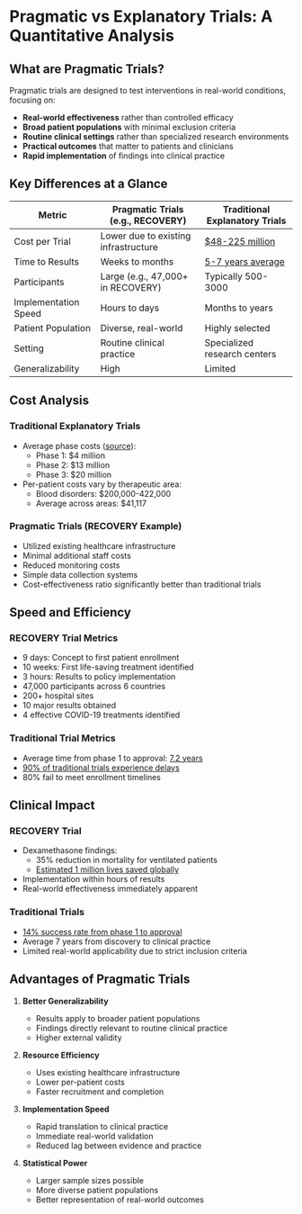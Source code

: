 # Pragmatic vs Explanatory Trials: A Quantitative Analysis

## What are Pragmatic Trials?

Pragmatic trials are designed to test interventions in real-world conditions, focusing on:

- **Real-world effectiveness** rather than controlled efficacy
- **Broad patient populations** with minimal exclusion criteria
- **Routine clinical settings** rather than specialized research environments
- **Practical outcomes** that matter to patients and clinicians
- **Rapid implementation** of findings into clinical practice

## Key Differences at a Glance

| Metric | Pragmatic Trials (e.g., RECOVERY) | Traditional Explanatory Trials |
|--------|-----------------------------------|-------------------------------|
| Cost per Trial | Lower due to existing infrastructure | [$48-225 million](https://www.anjusoftware.com/insights/eclinical/clinical-trial-costs/) |
| Time to Results | Weeks to months | [5-7 years average](https://www.fda.gov/patients/drug-development-process/step-3-clinical-research) |
| Participants | Large (e.g., 47,000+ in RECOVERY) | Typically 500-3000 |
| Implementation Speed | Hours to days | Months to years |
| Patient Population | Diverse, real-world | Highly selected |
| Setting | Routine clinical practice | Specialized research centers |
| Generalizability | High | Limited |

## Cost Analysis

### Traditional Explanatory Trials
- Average phase costs ([source](https://www.sofpromed.com/how-much-does-a-clinical-trial-cost)):
  - Phase 1: $4 million
  - Phase 2: $13 million
  - Phase 3: $20 million
- Per-patient costs vary by therapeutic area:
  - Blood disorders: $200,000-422,000
  - Average across areas: $41,117

### Pragmatic Trials (RECOVERY Example)
- Utilized existing healthcare infrastructure
- Minimal additional staff costs
- Reduced monitoring costs
- Simple data collection systems
- Cost-effectiveness ratio significantly better than traditional trials

## Speed and Efficiency

### RECOVERY Trial Metrics
- 9 days: Concept to first patient enrollment
- 10 weeks: First life-saving treatment identified
- 3 hours: Results to policy implementation
- 47,000 participants across 6 countries
- 200+ hospital sites
- 10 major results obtained
- 4 effective COVID-19 treatments identified

### Traditional Trial Metrics
- Average time from phase 1 to approval: [7.2 years](https://www.bio.org/sites/default/files/legacy/bioorg/docs/Clinical%20Development%20Success%20Rates%202006-2015%20-%20BIO,%20Biomedtracker,%20Amplion%202016.pdf)
- [90% of traditional trials experience delays](https://www.ctti-clinicaltrials.org/)
- 80% fail to meet enrollment timelines

## Clinical Impact

### RECOVERY Trial
- Dexamethasone findings:
  - 35% reduction in mortality for ventilated patients
  - [Estimated 1 million lives saved globally](https://www.recoverytrial.net/news/recovery-trial-one-year-on)
- Implementation within hours of results
- Real-world effectiveness immediately apparent

### Traditional Trials
- [14% success rate from phase 1 to approval](https://www.ncbi.nlm.nih.gov/pmc/articles/PMC6092479/)
- Average 7 years from discovery to clinical practice
- Limited real-world applicability due to strict inclusion criteria

## Advantages of Pragmatic Trials

1. **Better Generalizability**
   - Results apply to broader patient populations
   - Findings directly relevant to routine clinical practice
   - Higher external validity

2. **Resource Efficiency**
   - Uses existing healthcare infrastructure
   - Lower per-patient costs
   - Faster recruitment and completion

3. **Implementation Speed**
   - Rapid translation to clinical practice
   - Immediate real-world validation
   - Reduced lag between evidence and practice

4. **Statistical Power**
   - Larger sample sizes possible
   - More diverse patient populations
   - Better representation of real-world outcomes
